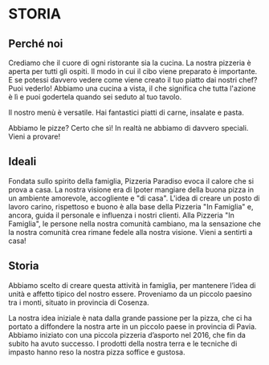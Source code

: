 # STORIA

## Perché noi

Crediamo che il cuore di ogni ristorante sia la cucina. La nostra pizzeria è aperta per tutti gli ospiti. Il modo in cui il cibo viene preparato è importante. E se potessi davvero vedere come viene creato il tuo piatto dai nostri chef? Puoi vederlo! Abbiamo una cucina a vista, il che significa che tutta l'azione è lì e puoi godertela quando sei seduto al tuo tavolo.

Il nostro menù è versatile. Hai fantastici piatti di carne, insalate e pasta.

Abbiamo le pizze? Certo che sì! In realtà ne abbiamo di davvero speciali. Vieni a provare!

## Ideali

Fondata sullo spirito della famiglia, Pizzeria Paradiso evoca il calore che si prova a casa. La nostra visione era di lpoter mangiare della buona pizza in un ambiente amorevole, accogliente e "di casa". L'idea di creare un posto di lavoro carino, rispettoso e buono è alla base della Pizzeria "In Famiglia" e, ancora, guida il personale e influenza i nostri clienti. Alla Pizzeria "In Famiglia", le persone nella nostra comunità cambiano, ma la sensazione che la nostra comunità crea rimane fedele alla nostra visione. Vieni a sentirti a casa!

## Storia

Abbiamo scelto di creare questa attività in famiglia, per mantenere l’idea di unità e affetto tipico del nostro essere. Proveniamo da un piccolo paesino tra i monti, situato in provincia di Cosenza.

La nostra idea iniziale è nata dalla grande passione per la pizza, che ci ha portato a diffondere la nostra arte in un piccolo paese in provincia di Pavia. Abbiamo iniziato con una piccola pizzeria d’asporto nel 2016, che fin da subito ha avuto successo. I prodotti della nostra terra e le tecniche di impasto hanno reso la nostra pizza soffice e gustosa.
